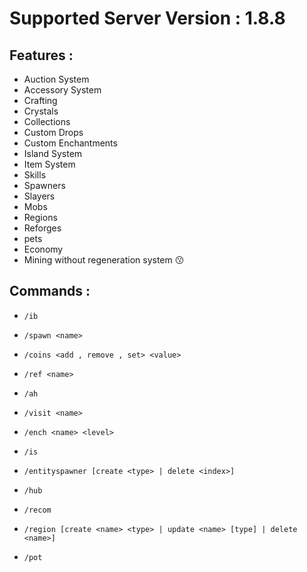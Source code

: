 # Supported Server Version : 1.8.8

## Features :

- Auction System
- Accessory System
- Crafting
- Crystals
- Collections
- Custom Drops
- Custom Enchantments
- Island System
- Item System
- Skills
- Spawners
- Slayers
- Mobs
- Regions
- Reforges
- pets
- Economy
- Mining without regeneration system 😗

## Commands :
- `/ib`

- `/spawn <name>`

- `/coins <add , remove , set> <value>`

- `/ref <name>`

- `/ah`

- `/visit <name>`

- `/ench <name> <level>`

- `/is`

- `/entityspawner [create <type> | delete <index>]`

- `/hub`

- `/recom`

- `/region [create <name> <type> | update <name> [type] | delete <name>]`

- `/pot`